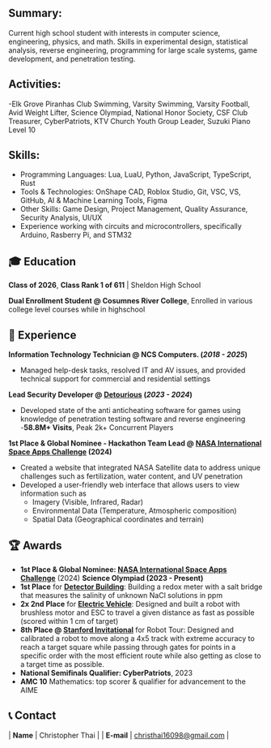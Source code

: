 ## Summary: 
Current high school student with interests in computer science, engineering, physics, and math. Skills in experimental design, statistical analysis, reverse engineering, programming for large scale systems, game development, and penetration testing.

## Activities:
-Elk Grove Piranhas Club Swimming, Varsity Swimming, Varsity Football, Avid Weight Lifter, Science Olympiad, National Honor Society, CSF Club Treasurer, CyberPatriots, KTV Church Youth Group Leader, Suzuki Piano Level 10

## Skills:
- Programming Languages: Lua, LuaU, Python, JavaScript, TypeScript, Rust 
- Tools & Technologies: OnShape CAD, Roblox Studio, Git, VSC, VS, GitHub, AI & Machine Learning Tools, Figma
- Other Skills: Game Design, Project Management, Quality Assurance, Security Analysis, UI/UX
- Experience working with circuits and microcontrollers, specifically Arduino, Rasberry Pi, and STM32
  
## 🎓 Education
**Class of 2026**, **Class Rank 1 of 611** | Sheldon High School

**Dual Enrollment Student @ Cosumnes River College**, Enrolled in various college level courses while in highschool

## 🔬  Experience
**Information Technology Technician @ NCS Computers. (_2018 - 2025_)**
- Managed help-desk tasks, resolved IT and AV issues, and provided technical support for commercial and residential settings

**Lead Security Developer @ <a href="https://www.roblox.com/communities/9511290/detourious">Detourious</a> (_2023 - 2024_)**
- Developed state of the anti anticheating software for games using knowledge of penetration testing software and reverse engineering
-**58.8M+ Visits**, Peak 2k+ Concurrent Players

**1st Place & Global Nominee - Hackathon Team Lead @ <a href="https://www.spaceappschallenge.org/nasa-space-apps-2024/find-a-team/slime-squad/"> NASA International Space Apps Challenge</a> (2024)**
- Created a website that integrated NASA Satellite data to address unique challenges such as fertilization, water content, and UV penetration
- Developed a user-friendly web interface that allows users to view information such as
    - Imagery (Visible, Infrared, Radar)
    - Environmental Data (Temperature, Atmospheric composition)
    - Spatial Data (Geographical coordinates and terrain)

## 🏆 Awards
- **1st Place & Global Nominee: <a href="https://www.spaceappschallenge.org/nasa-space-apps-2024/find-a-team/slime-squad/"> NASA International Space Apps Challenge</a>** (2024)
**Science Olympiad (2023 - Present)**
- **1st Place** for **<a href="https://www.duosmium.org/results/2024-03-02_nCA_sacramento_regional_c/">Detector Building</a>**: Building a redox meter with a salt bridge that measures the salinity of unknown NaCl solutions in ppm
- **2x 2nd Place** for **<a href="https://www.duosmium.org/results/2025-03-01_nCA_sacramento_regional_c/">Electric Vehicle</a>**: Designed and built a robot with brushless motor and ESC to travel a given distance as fast as possible (scored within 1 cm of target)
- **8th Place @ <a href="https://www.duosmium.org/results/2025-02-01_stanford_invitational_c/">Stanford Invitational</a>** for Robot Tour: Designed and calibrated a robot to move along a 4x5 track with extreme accuracy to reach a target square while passing through gates for points in a specific order with the most efficient route while also getting as close to a target time as possible.
- **National Semifinals Qualifier: CyberPatriots**, 2023
- **AMC 10** Mathematics: top scorer & qualifier for advancement to the AIME

## 📞 Contact

| **Name**   | Christopher Thai | 
| **E-mail**   | <a href="mailto:christhai16098@gmail.com">christhai16098@gmail.com</a> | 
